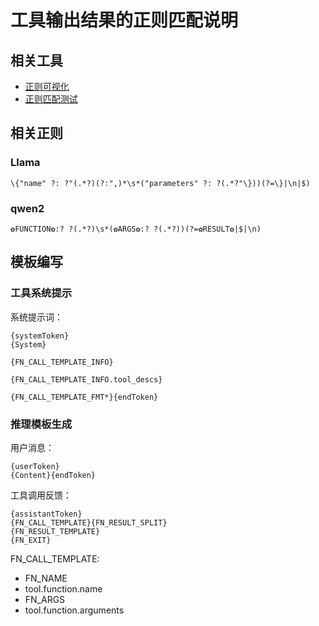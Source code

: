 # 工具输出结果的正则匹配说明

## 相关工具

- [正则可视化](https://regex-vis.com/)
- [正则匹配测试](https://regex101.com/)

## 相关正则

### Llama

```
\{"name" ?: ?"(.*?)(?:",)*\s*("parameters" ?: ?(.*?"\}))(?=\}|\n|$)
```

### qwen2

```
✿FUNCTION✿:? ?(.*?)\s*(✿ARGS✿:? ?(.*?))(?=✿RESULT✿|$|\n)
```

## 模板编写

### 工具系统提示

系统提示词：

```
{systemToken}
{System}

{FN_CALL_TEMPLATE_INFO}

{FN_CALL_TEMPLATE_INFO.tool_descs}

{FN_CALL_TEMPLATE_FMT*}{endToken}
```

### 推理模板生成

用户消息：

```
{userToken}
{Content}{endToken}
```

工具调用反馈：

```
{assistantToken}
{FN_CALL_TEMPLATE}{FN_RESULT_SPLIT}
{FN_RESULT_TEMPLATE}
{FN_EXIT}
```

FN_CALL_TEMPLATE:
- FN_NAME
- tool.function.name
- FN_ARGS
- tool.function.arguments

